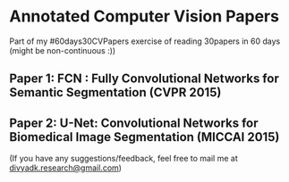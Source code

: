 # Annotated Computer Vision Papers

Part of my #60days30CVPapers exercise of reading 30papers in 60 days (might be non-continuous :))

## Paper 1: FCN : Fully Convolutional Networks for Semantic Segmentation (CVPR 2015)



## Paper 2: U-Net: Convolutional Networks for Biomedical Image Segmentation (MICCAI 2015)






(If you have any suggestions/feedback, feel free to mail me at divyadk.research@gmail.com)
